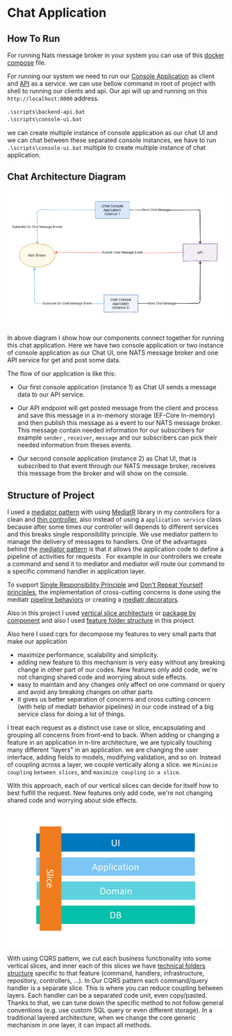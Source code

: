 # Chat Application

## How To Run
For running Nats message broker in your system you can use of this [docker compose](./deploys/compose/docker-compose.yaml) file.

For running our system we need to run our [Console Application](./src/Chat.Console) as client and [API](./src/Chat.Api) as a service. we can use bellow command in root of project with shell to running our clients and api. Our api will up and running on this `http://localhost:8000` address.

``` cmd
.\scripts\backend-api.bat
.\scripts\console-ui.bat
```
we can create multiple instance of console application as our chat UI and we can chat between these separated console instances, we have to run `.\scripts\console-ui.bat` multiple to create multiple instance of chat application.

## Chat Architecture Diagram

![](./assets/diagram.png)

In above diagram I show how our components connect together for running this chat application. Here we have two console application or two instance of console application as our Chat UI, one NATS message broker and one API service for get and post some data.

The flow of our application is like this:

- Our first console application (instance 1) as Chat UI sends a message data to our API service.
- Our API endpoint will get posted message from the client and process and save this message in a in-memory storage (EF-Core In-memory) and then publish this message as a event to our NATS message broker. This message contain needed information for our subscribers for example `sender` , `receiver`, `message` and our subscribers can pick their needed information from theses events.

- Our second console application (instance 2) as Chat UI, that is subscribed to that event through our NATS message broker, receives this message from the broker and will show on the console.
## Structure of Project

I used a [mediator pattern](https://dotnetcoretutorials.com/2019/04/30/the-mediator-pattern-in-net-core-part-1-whats-a-mediator/) with using [MediatR](https://github.com/jbogard/MediatR) library in my controllers for a clean and [thin controller](https://codeopinion.com/thin-controllers-cqrs-mediatr/), also instead of using a `application service` class because after some times our controller will depends to different services and this breaks single responsibility principle. We use mediator pattern to manage the delivery of messages to handlers. One of the advantages behind the [mediator pattern](https://lostechies.com/jimmybogard/2014/09/09/tackling-cross-cutting-concerns-with-a-mediator-pipeline/) is that it allows the application code to define a pipeline of activities for requests . For example in our controllers we create a command and send it to mediator and mediator will route our command to a specific command handler in application layer. 

To support [Single Responsibility Principle](https://en.wikipedia.org/wiki/Single_responsibility_principle) and [Don't Repeat Yourself principles](https://en.wikipedia.org/wiki/Don%27t_repeat_yourself), the implementation of cross-cutting concerns is done using the mediatr [pipeline behaviors](https://github.com/jbogard/MediatR/wiki/Behaviors) or creating a [mediatr decorators](https://lostechies.com/jimmybogard/2014/09/09/tackling-cross-cutting-concerns-with-a-mediator-pipeline/).

Also in this project I used [vertical slice architecture](https://jimmybogard.com/vertical-slice-architecture/) or [package by component](http://www.codingthearchitecture.com/2015/03/08/package_by_component_and_architecturally_aligned_testing.html) and also I used [feature folder structure](http://www.kamilgrzybek.com/design/feature-folders/) in this project.

Also here I used cqrs for decompose my features to very small parts that make our application

- maximize performance, scalability and simplicity.
- adding new feature to this mechanism is very easy without any breaking change in other part of our codes. New features only add code, we're not changing shared code and worrying about side effects.
- easy to maintain and any changes only affect on one command or query and avoid any breaking changes on other parts
- it gives us better separation of concerns and cross cutting concern (with help of mediatr behavior pipelines) in our code instead of a big service class for doing a lot of things.  

I treat each request as a distinct use case or slice, encapsulating and grouping all concerns from front-end to back.
When adding or changing a feature in an application in n-tire architecture, we are typically touching many different "layers" in an application. we are changing the user interface, adding fields to models, modifying validation, and so on. Instead of coupling across a layer, we couple vertically along a slice. we `Minimize coupling` `between slices`, and `maximize coupling` `in a slice`.

With this approach, each of our vertical slices can decide for itself how to best fulfill the request. New features only add code, we're not changing shared code and worrying about side effects.

![](./assets/Vertical-Slice-Architecture.jpg)

With using CQRS pattern, we cut each business functionality into some vertical slices, and inner each of this slices we have [technical folders structure](http://www.kamilgrzybek.com/design/feature-folders) specific to that feature (command, handlers, infrastructure, repository, controllers, ...). In Our CQRS pattern each command/query handler is a separate slice. This is where you can reduce coupling between layers. Each handler can be a separated code unit, even copy/pasted. Thanks to that, we can tune down the specific method to not follow general conventions (e.g. use custom SQL query or even different storage). In a traditional layered architecture, when we change the core generic mechanism in one layer, it can impact all methods.

